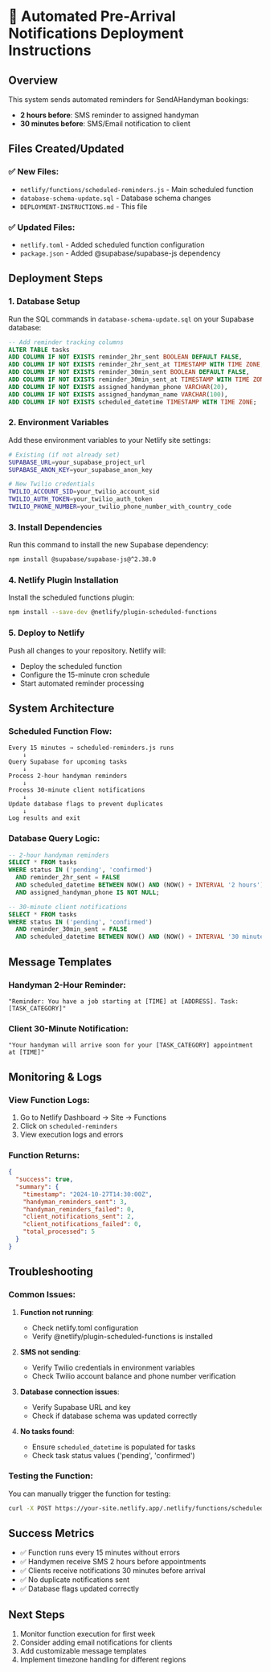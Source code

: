 # 🔔 Automated Pre-Arrival Notifications Deployment Instructions

## Overview
This system sends automated reminders for SendAHandyman bookings:
- **2 hours before**: SMS reminder to assigned handyman
- **30 minutes before**: SMS/Email notification to client

## Files Created/Updated

### ✅ New Files:
- `netlify/functions/scheduled-reminders.js` - Main scheduled function
- `database-schema-update.sql` - Database schema changes
- `DEPLOYMENT-INSTRUCTIONS.md` - This file

### ✅ Updated Files:
- `netlify.toml` - Added scheduled function configuration
- `package.json` - Added @supabase/supabase-js dependency

## Deployment Steps

### 1. Database Setup
Run the SQL commands in `database-schema-update.sql` on your Supabase database:

```sql
-- Add reminder tracking columns
ALTER TABLE tasks
ADD COLUMN IF NOT EXISTS reminder_2hr_sent BOOLEAN DEFAULT FALSE,
ADD COLUMN IF NOT EXISTS reminder_2hr_sent_at TIMESTAMP WITH TIME ZONE,
ADD COLUMN IF NOT EXISTS reminder_30min_sent BOOLEAN DEFAULT FALSE,
ADD COLUMN IF NOT EXISTS reminder_30min_sent_at TIMESTAMP WITH TIME ZONE,
ADD COLUMN IF NOT EXISTS assigned_handyman_phone VARCHAR(20),
ADD COLUMN IF NOT EXISTS assigned_handyman_name VARCHAR(100),
ADD COLUMN IF NOT EXISTS scheduled_datetime TIMESTAMP WITH TIME ZONE;
```

### 2. Environment Variables
Add these environment variables to your Netlify site settings:

```bash
# Existing (if not already set)
SUPABASE_URL=your_supabase_project_url
SUPABASE_ANON_KEY=your_supabase_anon_key

# New Twilio credentials
TWILIO_ACCOUNT_SID=your_twilio_account_sid
TWILIO_AUTH_TOKEN=your_twilio_auth_token
TWILIO_PHONE_NUMBER=your_twilio_phone_number_with_country_code
```

### 3. Install Dependencies
Run this command to install the new Supabase dependency:

```bash
npm install @supabase/supabase-js@^2.38.0
```

### 4. Netlify Plugin Installation
Install the scheduled functions plugin:

```bash
npm install --save-dev @netlify/plugin-scheduled-functions
```

### 5. Deploy to Netlify
Push all changes to your repository. Netlify will:
- Deploy the scheduled function
- Configure the 15-minute cron schedule
- Start automated reminder processing

## System Architecture

### Scheduled Function Flow:
```
Every 15 minutes → scheduled-reminders.js runs
    ↓
Query Supabase for upcoming tasks
    ↓
Process 2-hour handyman reminders
    ↓
Process 30-minute client notifications
    ↓
Update database flags to prevent duplicates
    ↓
Log results and exit
```

### Database Query Logic:
```sql
-- 2-hour handyman reminders
SELECT * FROM tasks
WHERE status IN ('pending', 'confirmed')
  AND reminder_2hr_sent = FALSE
  AND scheduled_datetime BETWEEN NOW() AND (NOW() + INTERVAL '2 hours')
  AND assigned_handyman_phone IS NOT NULL;

-- 30-minute client notifications
SELECT * FROM tasks
WHERE status IN ('pending', 'confirmed')
  AND reminder_30min_sent = FALSE
  AND scheduled_datetime BETWEEN NOW() AND (NOW() + INTERVAL '30 minutes');
```

## Message Templates

### Handyman 2-Hour Reminder:
```
"Reminder: You have a job starting at [TIME] at [ADDRESS]. Task: [TASK_CATEGORY]"
```

### Client 30-Minute Notification:
```
"Your handyman will arrive soon for your [TASK_CATEGORY] appointment at [TIME]"
```

## Monitoring & Logs

### View Function Logs:
1. Go to Netlify Dashboard → Site → Functions
2. Click on `scheduled-reminders`
3. View execution logs and errors

### Function Returns:
```json
{
  "success": true,
  "summary": {
    "timestamp": "2024-10-27T14:30:00Z",
    "handyman_reminders_sent": 3,
    "handyman_reminders_failed": 0,
    "client_notifications_sent": 2,
    "client_notifications_failed": 0,
    "total_processed": 5
  }
}
```

## Troubleshooting

### Common Issues:

1. **Function not running**:
   - Check netlify.toml configuration
   - Verify @netlify/plugin-scheduled-functions is installed

2. **SMS not sending**:
   - Verify Twilio credentials in environment variables
   - Check Twilio account balance and phone number verification

3. **Database connection issues**:
   - Verify Supabase URL and key
   - Check if database schema was updated correctly

4. **No tasks found**:
   - Ensure `scheduled_datetime` is populated for tasks
   - Check task status values ('pending', 'confirmed')

### Testing the Function:
You can manually trigger the function for testing:
```bash
curl -X POST https://your-site.netlify.app/.netlify/functions/scheduled-reminders
```

## Success Metrics
- ✅ Function runs every 15 minutes without errors
- ✅ Handymen receive SMS 2 hours before appointments
- ✅ Clients receive notifications 30 minutes before arrival
- ✅ No duplicate notifications sent
- ✅ Database flags updated correctly

## Next Steps
1. Monitor function execution for first week
2. Consider adding email notifications for clients
3. Add customizable message templates
4. Implement timezone handling for different regions